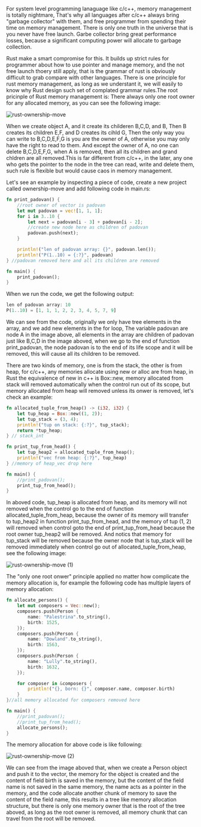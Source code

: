 For system level programming lanaguage like c/c++, memory management is totally nightmare, That's why all languages after c/c++ always bring "garbage collector" with them, and free programmer from spending their time
on memory management. There is only one truth in the universe that is you never have free launch. Garbe collector bring great performance losses, because a significant computing power will allocate to garbage 
collection.

Rust make a smart compromise for this. It builds up strict rules for programmer about how to use pointer and manage memory, and the not free launch thoery still apply, that is the grammar of rust is obviously 
difficult to grab compare with other languages. There is one principle for rust memory management, as long as we understant it, we will easily to know why Rust design such set of complated grammar rules.The root
pricinple of Rust memory management is: There always only one root owner for any allocated memory, as you can see the following image:

![rust-ownership-move](https://github.com/wycl16514/rust_system_programming_ownership_move/assets/7506958/7995a0e3-e8e8-4809-bbf5-b8098801a8db)


When we create object A, and it create its childeren B,C,D, and B, Then B creates its children E,F, and D creates its cihld G, Then the only way you can write to B,C,D,E,F,G is you are the owner of A, otherwise
you may only have the right to read to them. And except the owner of A, no one can delete B,C,D,E,F,G, when A is removed, then all its children and grand chldren are all removed.This is far different from c/c++,
in the later, any one who gets the pointer to the node in the tree can read, write and delete them, such rule is flexible but would cause caos in memory management.

Let's see an example by inspecting a piece of code, create a new project called ownership-move and add following code in main.rs:
```rs
fn print_padovan() {
    //root owner of vector is padovan
    let mut padovan = vec![1, 1, 1];
    for i in 3..10 {
        let next = padovan[i - 3] + padovan[i - 2];
        //create new node here as children of padovan
        padovan.push(next);
    }

    println!("len of padovan array: {}", padovan.len());
    println!("P(1..10) = {:?}", padovan)
} //padovan removed here and all its children are removed

fn main() {
    print_padovan();
}
```
When we run the code, we get the following output:
```rs
len of padovan array: 10
P(1..10) = [1, 1, 1, 2, 2, 3, 4, 5, 7, 9]
```
We can see from the code, originally we only have tree elements in the array, and we add new elements in the for loop, The variable padovan are node A in the image above, all elements in the array are children of 
padovan just like B,C,D in the image aboved, when we go to the end of function print_padovan, the node padovan is to the end of its life scope and it will be removed, this will cause all its children to be removed.

There are two kinds of memory, one is from the stack, the other is from heap, for c/c++, any memories allocate using new or alloc are from heap, in Rust the equivalence of new in c++ is Box::new, memory allocated 
from stack will removed automatically when the control run out of its scope, but memory allocated from heap will removed unless its onwer is removed, let's check an example:

```rs
fn allocated_tuple_from_heap() -> (i32, i32) {
    let tup_heap = Box::new((1, 2));
    let tup_stack = (3, 4);
    println!("tup on stack: {:?}", tup_stack);
    return *tup_heap;
} // stack_int

fn print_tup_from_head() {
    let tup_heap2 = allocated_tuple_from_heap();
    println!("vec from heap: {:?}", tup_heap)
} //memory of heap_vec drop here

fn main() {
    //print_padovan();
    print_tup_from_head();
}

```
In aboved code, tup_heap is allocated from heap, and its memory will not removed when the control go to the end of function allocated_tuple_from_heap, because the owner of its memory will transfer to tup_heap2 in
function print_tup_from_head, and the memory of tup (1, 2) will removed when control goto the end of print_tup_from_head because the root owner tup_heap2 will be removed. And notics that memory for tup_stack will 
be removed because the owner node that is tup_stack will be removed immediately when control go out of allocated_tuple_from_heap,  see the following image:

![rust-ownership-move (1)](https://github.com/wycl16514/rust_system_programming_ownership_move/assets/7506958/b7ec65e7-3d5f-4391-951a-f20e3deddad6)

The "only one root onwer" principle applied no matter how complicate the  memory allocation is, for example the following code has multiple layers of memory allocation:
```rs
fn allocate_persons() {
    let mut composers = Vec::new();
    composers.push(Person {
        name: "Palestrina".to_string(),
        birth: 1525,
    });
    composers.push(Person {
        name: "Dowland".to_string(),
        birth: 1563,
    });
    composers.push(Person {
        name: "Lully".to_string(),
        birth: 1632,
    });

    for composer in &composers {
        println!("{}, born: {}", composer.name, composer.birth)
    }
}//all memory allocated for composers removed here

fn main() {
    //print_padovan();
    //print_tup_from_head();
    allocate_persons();
}

```
The memory allocation for above code is like following:



![rust-ownership-move (2)](https://github.com/wycl16514/rust_system_programming_ownership_move/assets/7506958/91911666-7738-408f-ba7a-00a03bb86f70)

We can see from the image aboved that, when we create a Person object and push it to the vector, the memory for the object is created and the content of field birth is saved in the memory, but the content of the
field name is not saved in the same memory, the name acts as a pointer in the memory, and the code allocate another chunk of memory to save the content of the field name, this results in a tree like memory 
allocation structure, but there is only one memory owner that is the root of the tree aboved, as long as the root owner is removed, all memory chunk that can travel from the root will be removed.

